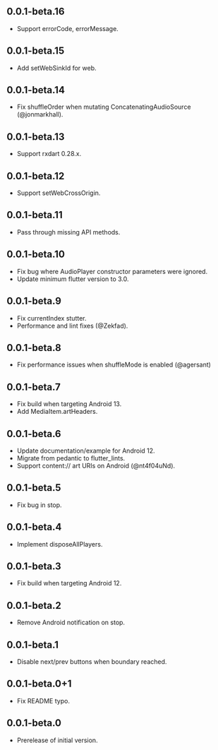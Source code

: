 ## 0.0.1-beta.16

* Support errorCode, errorMessage.

## 0.0.1-beta.15

* Add setWebSinkId for web.

## 0.0.1-beta.14

* Fix shuffleOrder when mutating ConcatenatingAudioSource (@jonmarkhall).

## 0.0.1-beta.13

* Support rxdart 0.28.x.

## 0.0.1-beta.12

* Support setWebCrossOrigin.

## 0.0.1-beta.11

* Pass through missing API methods.

## 0.0.1-beta.10

* Fix bug where AudioPlayer constructor parameters were ignored.
* Update minimum flutter version to 3.0.

## 0.0.1-beta.9

* Fix currentIndex stutter.
* Performance and lint fixes (@Zekfad).

## 0.0.1-beta.8

* Fix performance issues when shuffleMode is enabled (@agersant)

## 0.0.1-beta.7

* Fix build when targeting Android 13.
* Add MediaItem.artHeaders.

## 0.0.1-beta.6

* Update documentation/example for Android 12.
* Migrate from pedantic to flutter_lints.
* Support content:// art URIs on Android (@nt4f04uNd).

## 0.0.1-beta.5

* Fix bug in stop.

## 0.0.1-beta.4

* Implement disposeAllPlayers.

## 0.0.1-beta.3

* Fix build when targeting Android 12.

## 0.0.1-beta.2

* Remove Android notification on stop.

## 0.0.1-beta.1

* Disable next/prev buttons when boundary reached.

## 0.0.1-beta.0+1

* Fix README typo.

## 0.0.1-beta.0

* Prerelease of initial version.
